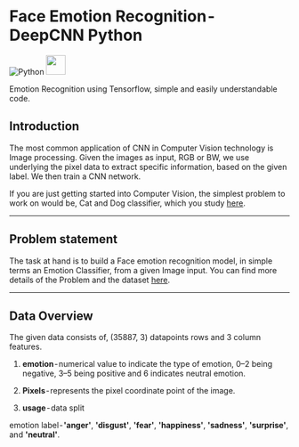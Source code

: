 # Face Emotion Recognition - DeepCNN Python
 
![Python](https://forthebadge.com/images/badges/made-with-python.svg)       <a href="https://medium.com/https://nischay-gowda.medium.com/face-emotion-recognition-deepcnn-python-a710b05f560"><img src="https://img.shields.io/badge/medium-%2312100E.svg?&style=for-the-badge&logo=medium&logoColor=white" height=35></a>



Emotion Recognition using Tensorflow, simple and easily understandable code.

## Introduction

  The most common application of CNN in Computer Vision technology is Image processing. Given the images as input, RGB or BW, we use underlying the pixel data to extract specific information, based on the given label. We then train a CNN network.

  If you are just getting started into Computer Vision, the simplest problem to work on would be, Cat and Dog classifier, which you study [here](https://medium.com/r/?url=https%3A%2F%2Ftowardsdatascience.com%2Fcnn-classification-a-cat-or-a-dog-568e6a135602).
  
---
 
## Problem statement
  
  The task at hand is to build a Face emotion recognition model, in simple terms an Emotion Classifier, from a given Image input. You can find more details of the Problem and the dataset [here](https://medium.com/r/?url=https%3A%2F%2Fwww.kaggle.com%2Fashishpatel26%2Ffacial-expression-recognitionferchallenge).

---

## Data Overview

The given data consists of, (35887, 3) datapoints rows and 3 column features.
1. **emotion** - numerical value to indicate the type of emotion, 0–2 being negative, 3–5 being positive and 6 indicates neutral emotion.

2. **Pixels** - represents the pixel coordinate point of the image.

3. **usage** - data split

emotion label - **'anger'**,  **'disgust'**, **'fear'**, **'happiness'**, **'sadness'**, **'surprise'**, and **'neutral'**.
